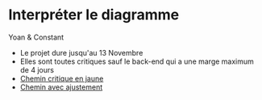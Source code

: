 # Interpréter le diagramme

Yoan & Constant

- Le projet dure jusqu'au 13 Novembre
- Elles sont toutes critiques sauf le back-end qui a une marge maximum de 4 jours
- [Chemin critique en jaune](./image.png)
- [Chemin avec ajustement](./image2.png)